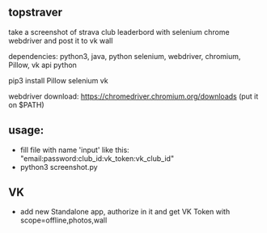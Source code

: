 ## topstraver
take a screenshot of strava club leaderbord with selenium chrome webdriver and post it to vk wall

dependencies: python3, java, python selenium, webdriver, chromium, Pillow, vk api python

pip3 install Pillow selenium vk

webdriver download: https://chromedriver.chromium.org/downloads
(put it on $PATH)

## usage: 
* fill file with name 'input' like this: "email:password:club\_id:vk\_token:vk\_club\_id"
* python3 screenshot.py

## VK
* add new Standalone app, authorize in it and get VK Token with scope=offline,photos,wall
